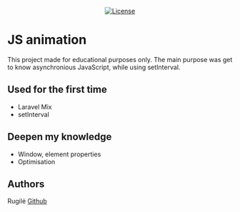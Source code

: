 <p align="center">
<a href="https://packagist.org/packages/laravel/framework"><img src="https://img.shields.io/packagist/l/laravel/framework" alt="License"></a>
</p>

# JS animation

This project made for educational purposes only. The main purpose was get to know asynchronious JavaScript, while using setInterval.

## Used for the first time

- Laravel Mix
- setInterval

## Deepen my knowledge

- Window, element properties
- Optimisation

## Authors

Rugilė [Github](https://github.com/kauste)